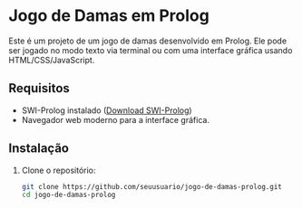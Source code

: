 # Jogo de Damas em Prolog

Este é um projeto de um jogo de damas desenvolvido em Prolog. Ele pode ser jogado no modo texto via terminal ou com uma interface gráfica usando HTML/CSS/JavaScript.

## Requisitos

- SWI-Prolog instalado ([Download SWI-Prolog](https://www.swi-prolog.org/download/stable))
- Navegador web moderno para a interface gráfica.

## Instalação

1. Clone o repositório:
   ```bash
   git clone https://github.com/seuusuario/jogo-de-damas-prolog.git
   cd jogo-de-damas-prolog
